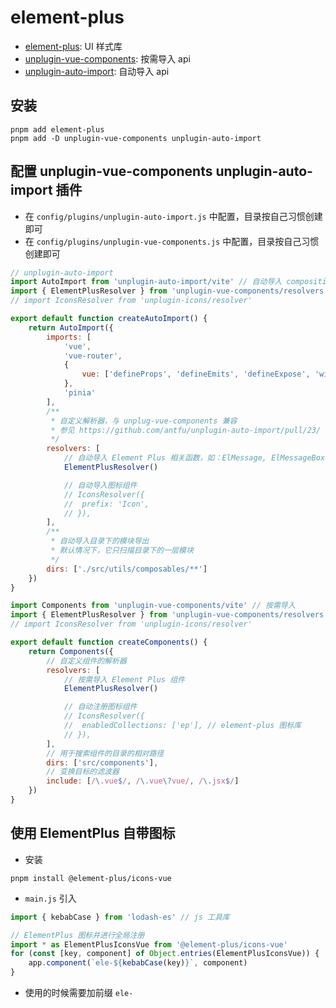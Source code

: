 # element-plus
- [element-plus](https://element-plus.gitee.io/zh-CN/guide/installation.html): UI 样式库
- [unplugin-vue-components](https://github.com/antfu/unplugin-vue-components):  按需导入 api
- [unplugin-auto-import](https://github.com/antfu/unplugin-auto-import): 自动导入 api

## 安装
```
pnpm add element-plus
pnpm add -D unplugin-vue-components unplugin-auto-import
```

## 配置 unplugin-vue-components unplugin-auto-import 插件
- 在 `config/plugins/unplugin-auto-import.js` 中配置，目录按自己习惯创建即可
- 在 `config/plugins/unplugin-vue-components.js` 中配置，目录按自己习惯创建即可

``` js
// unplugin-auto-import
import AutoImport from 'unplugin-auto-import/vite' // 自动导入 composition api
import { ElementPlusResolver } from 'unplugin-vue-components/resolvers' // 自动导入 ElementPlus
// import IconsResolver from 'unplugin-icons/resolver'

export default function createAutoImport() {
	return AutoImport({
		imports: [
			'vue',
			'vue-router',
			{
				vue: ['defineProps', 'defineEmits', 'defineExpose', 'withDefaults']
			},
			'pinia'
		],
		/**
		 * 自定义解析器，与 unplug-vue-components 兼容
		 * 参见 https://github.com/antfu/unplugin-auto-import/pull/23/
		 */
		resolvers: [
			// 自动导入 Element Plus 相关函数，如：ElMessage, ElMessageBox... (带样式)
			ElementPlusResolver()

			// 自动导入图标组件
			// IconsResolver({
			// 	prefix: 'Icon',
			// }),
		],
		/**
		 * 自动导入目录下的模块导出
		 * 默认情况下，它只扫描目录下的一层模块
		 */
		dirs: ['./src/utils/composables/**']
	})
}
```

``` js
import Components from 'unplugin-vue-components/vite' // 按需导入
import { ElementPlusResolver } from 'unplugin-vue-components/resolvers' // 按需导入 ElementPlus
// import IconsResolver from 'unplugin-icons/resolver'

export default function createComponents() {
	return Components({
		// 自定义组件的解析器
		resolvers: [
			// 按需导入 Element Plus 组件
			ElementPlusResolver()

			// 自动注册图标组件
			// IconsResolver({
			// 	enabledCollections: ['ep'], // element-plus 图标库
			// }),
		],
		// 用于搜索组件的目录的相对路径
		dirs: ['src/components'],
		// 变换目标的滤波器
		include: [/\.vue$/, /\.vue\?vue/, /\.jsx$/]
	})
}
```

## 使用 ElementPlus 自带图标

- 安装
```
pnpm install @element-plus/icons-vue
```

- `main.js` 引入
``` js
import { kebabCase } from 'lodash-es' // js 工具库

// ElementPlus 图标并进行全局注册
import * as ElementPlusIconsVue from '@element-plus/icons-vue'
for (const [key, component] of Object.entries(ElementPlusIconsVue)) {
	app.component(`ele-${kebabCase(key)}`, component)
}
```

- 使用的时候需要加前缀 `ele-`
